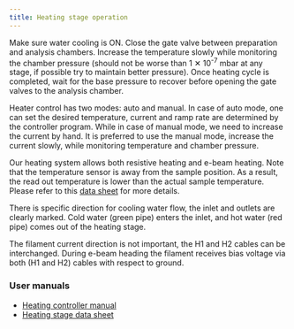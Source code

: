 ```yaml
---
title: Heating stage operation
---
```


Make sure water cooling is ON. Close the gate valve between preparation and
analysis chambers. Increase the temperature slowly while monitoring the chamber
pressure (should not be worse than 1&nbsp;✕&nbsp;10<sup>-7</sup> mbar at any
stage, if possible try to maintain better pressure). Once heating cycle is
completed, wait for the base pressure to recover before opening the gate valves
to the analysis chamber.

Heater control has two modes: auto and manual. In case of auto mode, one can
set the desired temperature, current and ramp rate are determined by the
controller program. While in case of manual mode, we need to increase the
current by hand. It is preferred to use the manual mode, increase the current
slowly, while monitoring temperature and chamber pressure.

Our heating system allows both resistive heating and e-beam heating. Note that
the temperature sensor is away from the sample position. As a result, the read
out temperature is lower than the actual sample temperature. Please refer to
this [data sheet](
https://file-storage.github.io/manuals/Heating_datasheet_WT-1143031.pdf)
for more details.

There is specific direction for cooling water flow, the inlet and outlets are
clearly marked. Cold water (green pipe) enters the inlet, and hot water (red
pipe) comes out of the heating stage.

The filament current direction is not important, the H1 and H2 cables can be
interchanged. During e-beam heading the filament receives bias voltage via
both (H1 and H2) cables with respect to ground.

### User manuals
- [Heating controller manual](https://file-storage.github.io/manuals/Heat3.pdf)
- [Heating stage data sheet](https://file-storage.github.io/manuals/Heating_datasheet_WT-1143031.pdf)

